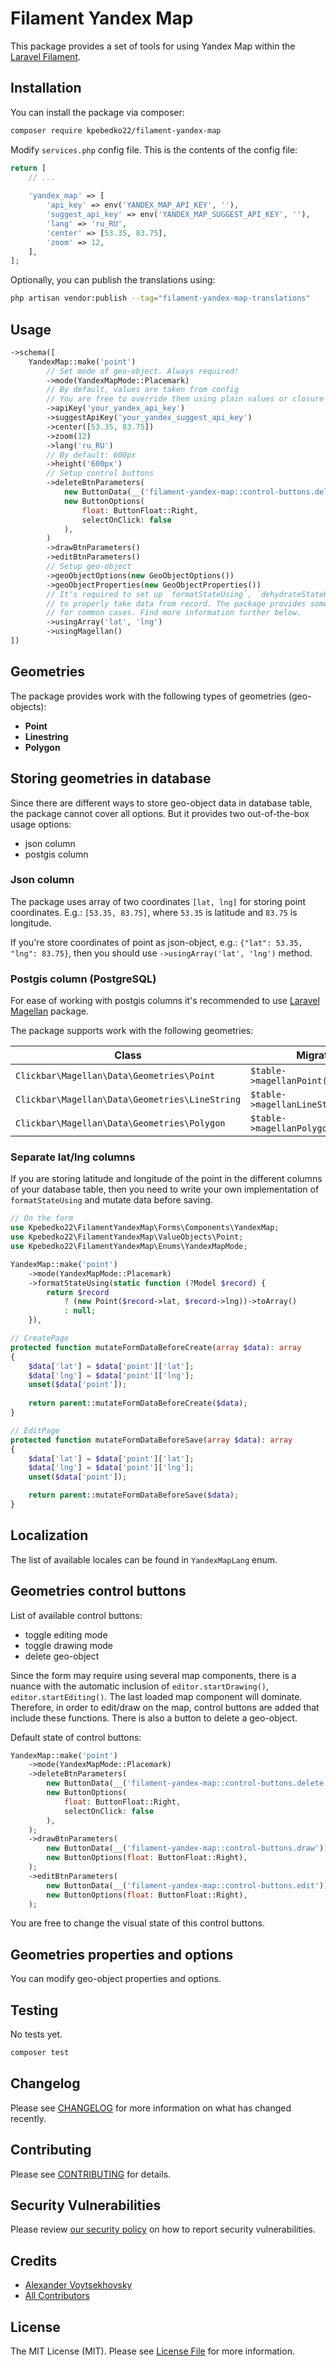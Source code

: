 # Filament Yandex Map

This package provides a set of tools for using Yandex Map within
the [Laravel Filament](https://github.com/filamentphp/filament).

## Installation

You can install the package via composer:

```bash
composer require kpebedko22/filament-yandex-map
```

Modify `services.php` config file. This is the contents of the config file:

```php
return [
    // ...
    
    'yandex_map' => [
        'api_key' => env('YANDEX_MAP_API_KEY', ''),
        'suggest_api_key' => env('YANDEX_MAP_SUGGEST_API_KEY', ''),
        'lang' => 'ru_RU',
        'center' => [53.35, 83.75],
        'zoom' => 12,
    ],
];
```

Optionally, you can publish the translations using:

```bash
php artisan vendor:publish --tag="filament-yandex-map-translations"
```

## Usage

```php
->schema([
    YandexMap::make('point')
        // Set mode of geo-object. Always required!
        ->mode(YandexMapMode::Placemark) 
        // By default, values are taken from config
        // You are free to override them using plain values or closure
        ->apiKey('your_yandex_api_key')
        ->suggestApiKey('your_yandex_suggest_api_key')
        ->center([53.35, 83.75])
        ->zoom(12)
        ->lang('ru_RU')
        // By default: 600px
        ->height('600px')
        // Setup control buttons  
        ->deleteBtnParameters(
            new ButtonData(__('filament-yandex-map::control-buttons.delete')),
            new ButtonOptions(
                float: ButtonFloat::Right,
                selectOnClick: false
            ),
        )
        ->drawBtnParameters()
        ->editBtnParameters()
        // Setup geo-object
        ->geoObjectOptions(new GeoObjectOptions())
        ->geoObjectProperties(new GeoObjectProperties())
        // It's required to set up `formatStateUsing`, `dehydrateStateUsing` methods
        // to properly take data from record. The package provides some implementations
        // for common cases. Find more information further below. 
        ->usingArray('lat', 'lng')
        ->usingMagellan() 
])
```

## Geometries

The package provides work with the following types of geometries (geo-objects):

- **Point**
- **Linestring**
- **Polygon**

## Storing geometries in database

Since there are different ways to store geo-object data in database table, the
package cannot cover all options. But it provides two out-of-the-box usage options:

- json column
- postgis column

### Json column

The package uses array of two coordinates `[lat, lng]` for storing point coordinates.
E.g.: `[53.35, 83.75]`, where `53.35` is latitude and `83.75` is longitude.

If you're store coordinates of point as json-object, e.g.: `{"lat": 53.35, "lng": 83.75}`, then you
should use `->usingArray('lat', 'lng')` method.

### Postgis column (PostgreSQL)

For ease of working with postgis columns it's recommended to
use [Laravel Magellan](https://github.com/clickbar/laravel-magellan) package.

The package supports work with the following geometries:

| Class                                          | Migration                            |
|------------------------------------------------|--------------------------------------|
| `Clickbar\Magellan\Data\Geometries\Point`      | `$table->magellanPoint('point')`     |
| `Clickbar\Magellan\Data\Geometries\LineString` | `$table->magellanLineString('line')` |
| `Clickbar\Magellan\Data\Geometries\Polygon`    | `$table->magellanPolygon('polygon')` |

### Separate lat/lng columns

If you are storing latitude and longitude of the point in the different columns
of your database table, then you need to write your own implementation
of `formatStateUsing` and mutate data before saving.

```php
// On the form
use Kpebedko22\FilamentYandexMap\Forms\Components\YandexMap;
use Kpebedko22\FilamentYandexMap\ValueObjects\Point;
use Kpebedko22\FilamentYandexMap\Enums\YandexMapMode;

YandexMap::make('point')
    ->mode(YandexMapMode::Placemark)
    ->formatStateUsing(static function (?Model $record) {
        return $record
            ? (new Point($record->lat, $record->lng))->toArray()
            : null;
    }),

// CreatePage
protected function mutateFormDataBeforeCreate(array $data): array
{
    $data['lat'] = $data['point']['lat'];
    $data['lng'] = $data['point']['lng'];
    unset($data['point']);
    
    return parent::mutateFormDataBeforeCreate($data);
}

// EditPage
protected function mutateFormDataBeforeSave(array $data): array
{
    $data['lat'] = $data['point']['lat'];
    $data['lng'] = $data['point']['lng'];
    unset($data['point']);

    return parent::mutateFormDataBeforeSave($data);
}
```

## Localization

The list of available locales can be found in `YandexMapLang` enum.

## Geometries control buttons

List of available control buttons:

- toggle editing mode
- toggle drawing mode
- delete geo-object

Since the form may require using several map components, there is a nuance with
the automatic inclusion of `editor.startDrawing()`, `editor.startEditing()`.
The last loaded map component will dominate. Therefore, in order to
edit/draw on the map, control buttons are added that include these functions.
There is also a button to delete a geo-object.

Default state of control buttons:

```php
YandexMap::make('point')
    ->mode(YandexMapMode::Placemark)
    ->deleteBtnParameters(
        new ButtonData(__('filament-yandex-map::control-buttons.delete')),
        new ButtonOptions(
            float: ButtonFloat::Right,
            selectOnClick: false
        ),
    );
    ->drawBtnParameters(
        new ButtonData(__('filament-yandex-map::control-buttons.draw')),
        new ButtonOptions(float: ButtonFloat::Right),
    );
    ->editBtnParameters(
        new ButtonData(__('filament-yandex-map::control-buttons.edit')),
        new ButtonOptions(float: ButtonFloat::Right),
    );
```

You are free to change the visual state of this control buttons.

## Geometries properties and options

You can modify geo-object properties and options.

## Testing

No tests yet.

```bash
composer test
```

## Changelog

Please see [CHANGELOG](CHANGELOG.md) for more information on what has changed recently.

## Contributing

Please see [CONTRIBUTING](CONTRIBUTING.md) for details.

## Security Vulnerabilities

Please review [our security policy](../../security/policy) on how to report security vulnerabilities.

## Credits

- [Alexander Voytsekhovsky](https://github.com/kpebedko22)
- [All Contributors](../../contributors)

## License

The MIT License (MIT). Please see [License File](LICENSE.md) for more information.

